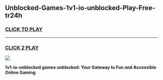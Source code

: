 
## Unblocked-Games-1v1-io-unblocked-Play-Free-tr24h
<h3>
<a href="https://premium76.site?title=1v1-io-unblocked&ref=21A">CLICK TO PLAY</a></h3>
<hr>

<h3>
<a href="https://premium76.site?title=1v1-io-unblocked&ref=21A">CLICK 2 PLAY</a>
  
</h3>

<a href="https://premium76.site?title=1v1-io-unblocked&ref=21A"><img src="https://clearcache.store/games.png"></a>


**1v1-io-unblocked games unblocked: Your Gateway to Fun and Accessible Online Gaming**
